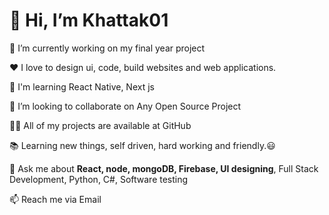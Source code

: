<h1>👋 Hi, I’m Khattak01 </h1>

🔭 I’m currently working on my final year project

❤️ I love to design ui, code, build websites and web applications.

🌱 I'm learning React Native, Next js

👯 I’m looking to collaborate on Any Open Source Project

👨‍💻 All of my projects are available at GitHub

📚 Learning new things, self driven, hard working and friendly.😃

💬 Ask me about <strong>React, node, mongoDB, Firebase, UI designing</strong>, Full Stack Development, Python, C#, Software testing

📫 Reach me via Email

